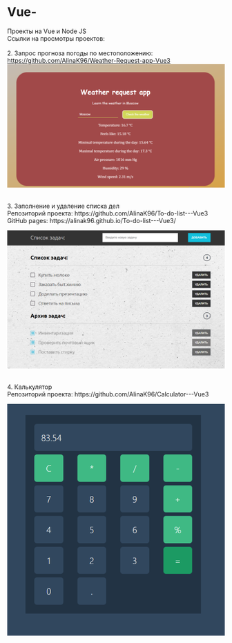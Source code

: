 # Vue-
Проекты на Vue и Node JS <br>
Ссылки на просмотры проектов: <br>
<br>
2. Запрос прогноза погоды по местоположению:<br>
 https://github.com/AlinaK96/Weather-Request-app-Vue3
<br>
![Вид:](./results/weather.png)


<br>
3. Заполнение и удаление списка дел <br>
Репозиторий проекта: https://github.com/AlinaK96/To-do-list---Vue3 <br>
GitHub pages: https://alinak96.github.io/To-do-list---Vue3/ <br>

![Вид:](./results/todolist-overview.png)

<br>
4. Калькулятор <br>
Репозиторий проекта: https://github.com/AlinaK96/Calculator---Vue3 <br>

![Вид:](./results/calculator.png)


